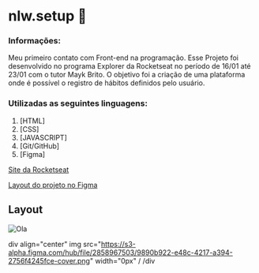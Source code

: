 # nlw.setup 🚀


### Informações:
Meu primeiro contato com Front-end na programação. Esse Projeto foi desenvolvido no programa Explorer da Rocketseat no período de 16/01 até 23/01 com o tutor Mayk Brito.
O objetivo foi a criação de uma plataforma onde é possível o registro de hábitos definidos pelo usuário.



### Utilizadas as seguintes linguagens:
<ol>
  <li>[HTML]</li>
  <li>[CSS]</li>
  <li>[JAVASCRIPT]</li>
  <li>[Git/GitHub]</li>
  <li>[Figma]</li>
</ol>


[Site da Rocketseat](https://www.rocketseat.com.br)

[Layout do projeto no Figma](https://www.figma.com/community/file/1195327109778210238)



## Layout 

![Ola](https://s3-alpha.figma.com/hub/file/2858967503/9890b922-e48c-4217-a394-2756f4245fce-cover.png)

div align="center"
img src="https://s3-alpha.figma.com/hub/file/2858967503/9890b922-e48c-4217-a394-2756f4245fce-cover.png" width="0px" /
/div


